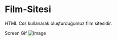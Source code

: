 # Film-Sitesi

HTML Css kullanarak oluşturduğumuz film sitesidir.

Screen Gif
![Image](https://github.com/user-attachments/assets/9d6d2ca8-b5e2-41cf-9a23-760edad8908b)

<!-- Failed to upload "film sitesi.gif" -->
